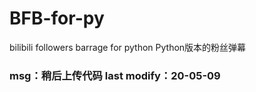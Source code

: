 # BFB-for-py
bilibili followers barrage for python  Python版本的粉丝弹幕  
### msg：稍后上传代码  last modify：20-05-09
